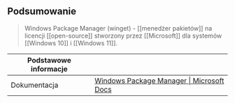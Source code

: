 ## Podsumowanie
> Windows Package Manager (winget) - [[menedżer pakietów]] na licencji [[open-source]] stworzony przez [[Microsoft]] dla systemów [[Windows 10]] i [[Windows 11]].

| Podstawowe informacje                          | |
| ------------ | ------------------------ |
| Dokumentacja | [Windows Package Manager \| Microsoft Docs](https://docs.microsoft.com/en-us/windows/package-manager/) |
